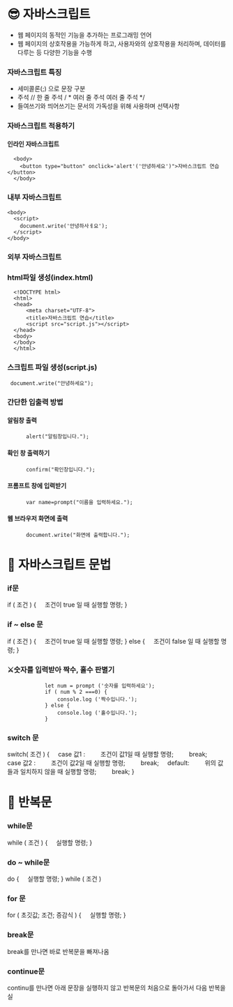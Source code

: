 # 😎 자바스크립트
* 웹 페이지의 동적인 기능을 추가하는 프로그래밍 언어
* 웹 페이지의 상호작용을 가능하게 하고, 사용자와의 상호작용을 처리하며, 데이터를 다루는 등 다양한 기능을 수행

### 자바스크립트 특징
* 세미콜론(;) 으로 문장 구분
* 주석  //  한 줄 주석
        / *  여러 줄 주석
             여러 줄 주석  */
* 들여쓰기와 띄어쓰기는 문서의 가독성을 위해 사용하며 선택사항

### 자바스크립트 적용하기
#### 인라인 자바스크립트


      <body>
        <button type="button" onclick='alert'('안녕하세요')">자바스크립트 연습</button>
      </body>


### 내부 자바스크립트



    <body>
      <script>
        document.write('안녕하사ㅔ요');
      </script>
    </body>


### 외부 자바스크립트
### html파일 생성(index.html)

      <!DOCTYPE html>
      <html>
      <head>
          <meta charset="UTF-8">
          <title>자바스크립트 연습</title>
          <script src="script.js"></script>
      </head>
      <body>          
      </body>
      </html>

### 스크립트 파일 생성(script.js)



     document.write("안녕하세요");



### 간단한 입출력 방법
#### 알림창 출력


          alert("알림창입니다.");



#### 확인 창 출력하기


          confirm("확인창입니다.");


#### 프롬프트 창에 입력받기


          var name=prompt("이름을 입력하세요.");



#### 웹 브라우저 화면에 출력


          document.write("화면에 출력합니다.");



# 💛 자바스크립트 문법
### if문
if ( 조건 ) {
    조건이 true 일 때 실행할 명령;
}


### if ~ else 문
if ( 조건 ) {
    조건이 true 일 때 실행할 명령;
} else {
    조건이 false 일 때 실행할 명령;
}


### ⚔️숫자를 입력받아 짝수, 홀수 판별기


                let num = prompt ('숫자를 입력하세요');
                if ( num % 2 ===0) {
                    console.log ('짝수입니다.');
                } else {
                    console.log ('홀수입니다.');
                }


### switch 문
switch( 조건 ) {
    case 값1 : 
        조건이 값1일 때 실행할 명령;
        break;
    case 값2 : 
        조건이 값2일 때 실행할 명령;
        break;
    default:
        위의 값들과 일치하지 않을 때 실행할 명령;
        break;
}


# 💛 반복문
### while문
while ( 조건 ) {
    실행할 명령;
}


### do ~ while문
do {
    실행할 명령;
} while ( 조건 )

### for 문
for ( 초깃값; 조건; 증감식 ) {
    실행할 명령;
}

### break문
break를 만나면 바로 반복문을 빠져나옴

### continue문
continu를 만나면 아래 문장을 실행하지 않고 반복문의 처음으로 돌아가서 다음 반복을 실










  




     

